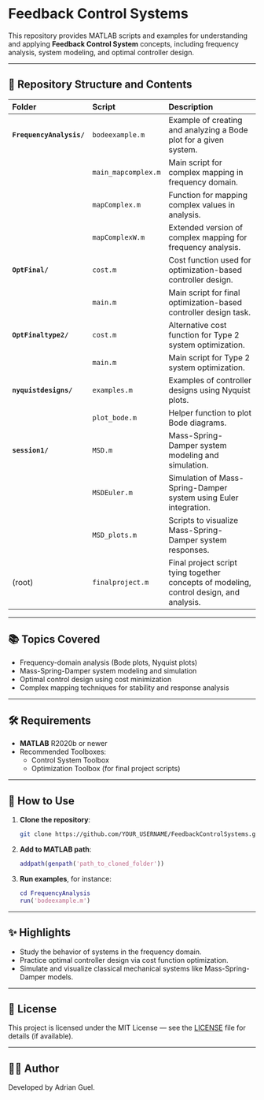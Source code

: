 # Feedback Control Systems

This repository provides MATLAB scripts and examples for understanding and applying **Feedback Control System** concepts, including frequency analysis, system modeling, and optimal controller design.

---

## 📁 Repository Structure and Contents

| Folder | Script | Description |
|:------|:------|:-------------|
| **`FrequencyAnalysis/`** | `bodeexample.m` | Example of creating and analyzing a Bode plot for a given system. |
|  | `main_mapcomplex.m` | Main script for complex mapping in frequency domain. |
|  | `mapComplex.m` | Function for mapping complex values in analysis. |
|  | `mapComplexW.m` | Extended version of complex mapping for frequency analysis. |
| **`OptFinal/`** | `cost.m` | Cost function used for optimization-based controller design. |
|  | `main.m` | Main script for final optimization-based controller design task. |
| **`OptFinaltype2/`** | `cost.m` | Alternative cost function for Type 2 system optimization. |
|  | `main.m` | Main script for Type 2 system optimization. |
| **`nyquistdesigns/`** | `examples.m` | Examples of controller designs using Nyquist plots. |
|  | `plot_bode.m` | Helper function to plot Bode diagrams. |
| **`session1/`** | `MSD.m` | Mass-Spring-Damper system modeling and simulation. |
|  | `MSDEuler.m` | Simulation of Mass-Spring-Damper system using Euler integration. |
|  | `MSD_plots.m` | Scripts to visualize Mass-Spring-Damper system responses. |
| (root) | `finalproject.m` | Final project script tying together concepts of modeling, control design, and analysis. |

---

## 📚 Topics Covered

- Frequency-domain analysis (Bode plots, Nyquist plots)
- Mass-Spring-Damper system modeling and simulation
- Optimal control design using cost minimization
- Complex mapping techniques for stability and response analysis

---

## 🛠 Requirements

- **MATLAB** R2020b or newer
- Recommended Toolboxes:
  - Control System Toolbox
  - Optimization Toolbox (for final project scripts)

---

## 🚀 How to Use

1. **Clone the repository**:
   ```bash
   git clone https://github.com/YOUR_USERNAME/FeedbackControlSystems.git
   ```
2. **Add to MATLAB path**:
   ```matlab
   addpath(genpath('path_to_cloned_folder'))
   ```
3. **Run examples**, for instance:
   ```matlab
   cd FrequencyAnalysis
   run('bodeexample.m')
   ```

---

## ✨ Highlights

- Study the behavior of systems in the frequency domain.
- Practice optimal controller design via cost function optimization.
- Simulate and visualize classical mechanical systems like Mass-Spring-Damper models.

---

## 📜 License

This project is licensed under the MIT License — see the [LICENSE](LICENSE) file for details (if available).

---

## 👨‍💻 Author

Developed by Adrian Guel.
